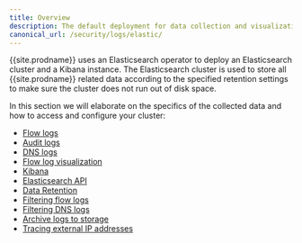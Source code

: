 ```yaml
---
title: Overview
description: The default deployment for data collection and visualization for Calico Enterprise. 
canonical_url: /security/logs/elastic/
---
```


{{site.prodname}} uses an Elasticsearch operator to deploy an Elasticsearch cluster and a Kibana instance. The 
Elasticsearch cluster is used to store all {{site.prodname}} related data according to the specified retention 
settings to make sure the cluster does not run out of disk space.

In this section we will elaborate on the specifics of the collected data and how to access and configure your cluster:
* [Flow logs](flow)
* [Audit logs](ee-audit)
* [DNS logs](dns)
* [Flow log visualization](view#view-in-mgr)
* [Kibana](view#accessing-logs-from-kibana)
* [Elasticsearch API](view#accessing-logs-from-the-elasticsearch-api)
* [Data Retention](../retention)
* [Filtering flow logs](filtering)
* [Filtering DNS logs](filtering-dns)
* [Archive logs to storage](archive-storage)
* [Tracing external IP addresses]({{site.baseurl}}/security/ingress)
